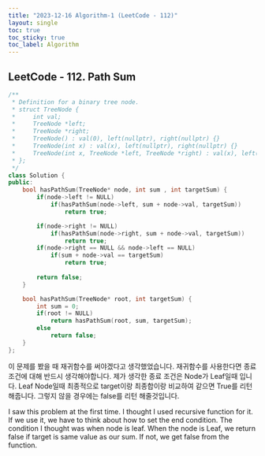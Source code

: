 ```yaml
---
title: "2023-12-16 Algorithm-1 (LeetCode - 112)"
layout: single
toc: true
toc_sticky: true
toc_label: Algorithm
---
```


## LeetCode - 112. Path Sum


```c++
/**
 * Definition for a binary tree node.
 * struct TreeNode {
 *     int val;
 *     TreeNode *left;
 *     TreeNode *right;
 *     TreeNode() : val(0), left(nullptr), right(nullptr) {}
 *     TreeNode(int x) : val(x), left(nullptr), right(nullptr) {}
 *     TreeNode(int x, TreeNode *left, TreeNode *right) : val(x), left(left), right(right) {}
 * };
 */
class Solution {
public:
    bool hasPathSum(TreeNode* node, int sum , int targetSum) {
        if(node->left != NULL)
            if(hasPathSum(node->left, sum + node->val, targetSum))
                return true;

        if(node->right != NULL)
            if(hasPathSum(node->right, sum + node->val, targetSum))
                return true;
        if(node->right == NULL && node->left == NULL)
            if(sum + node->val == targetSum)
                return true;
        
        return false;
    }

    bool hasPathSum(TreeNode* root, int targetSum) {
        int sum = 0;
        if(root != NULL)
            return hasPathSum(root, sum, targetSum);
        else
            return false;
    }
};
```

이 문제를 봤을 때 재귀함수를 써야겠다고 생각했었습니다. 재귀함수를 사용한다면 종료 조건에 대해 반드시 생각해야합니다. 제가 생각한 종료 조건은 Node가 Leaf일때 입니다. Leaf Node일때 최종적으로 target이랑 최종합이랑 비교하여 같으면 True를 리턴해줍니다. 그렇지 않을 경우에는 false를 리턴 해줄것입니다.

I saw this problem at the first time. I thought I used recursive function for it. If we use it, we have to think about how to set the end condition. The condition I thought was when node is leaf. When the node is Leaf, we return false if target is same value as our sum. If not, we get false from the function.
